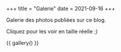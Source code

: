 +++
title = "Galerie"
date = 2021-09-16
+++

Galerie des photos publiées sur ce blog.

<!-- more -->

Cliquez pour les voir en taille réelle ;)

{{ gallery() }}